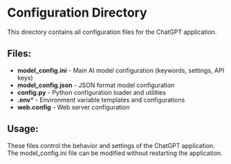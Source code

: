 # Configuration Directory

This directory contains all configuration files for the ChatGPT application.

## Files:

- **model_config.ini** - Main AI model configuration (keywords, settings, API keys)
- **model_config.json** - JSON format model configuration
- **config.py** - Python configuration loader and utilities
- **.env*** - Environment variable templates and configurations
- **web.config** - Web server configuration

## Usage:
These files control the behavior and settings of the ChatGPT application. The model_config.ini file can be modified without restarting the application.